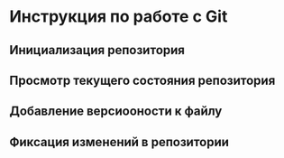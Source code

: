 # **Инструкция по работе с Git**

## Инициализация репозитория

## Просмотр текущего состояния репозитория

## Добавление версиооности к файлу

## Фиксация изменений в репозитории
